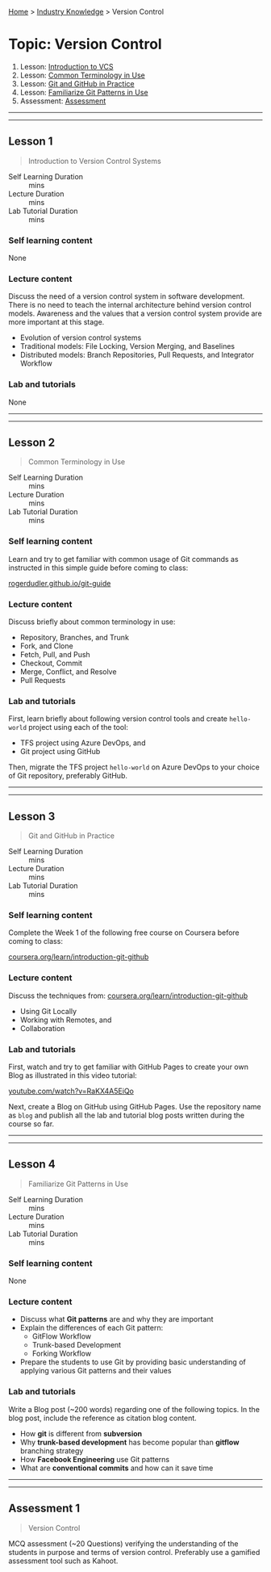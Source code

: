 [Home](../README.md) > [Industry Knowledge](./README.md) > Version Control

# Topic: Version Control

1. Lesson: [Introduction to VCS](#lesson-1)
2. Lesson: [Common Terminology in Use](#lesson-2)
3. Lesson: [Git and GitHub in Practice](#lesson-3)
4. Lesson: [Familiarize Git Patterns in Use](#lesson-4)
5. Assessment: [Assessment](#assessment-1)

---

---

## Lesson 1

> Introduction to Version Control Systems

<dl>
<dt>Self Learning Duration</dt>
<dd> mins</dd>
<dt>Lecture Duration</dt>
<dd> mins</dd>
<dt>Lab Tutorial Duration</dt>
<dd> mins</dd>
</dl>

### Self learning content

None

### Lecture content

Discuss the need of a version control system in software development. There is no need to teach the internal architecture behind version control models. Awareness and the values that a version control system provide are more important at this stage.

- Evolution of version control systems
- Traditional models: File Locking, Version Merging, and Baselines
- Distributed models: Branch Repositories, Pull Requests, and Integrator Workflow

### Lab and tutorials

None

---

---

## Lesson 2

> Common Terminology in Use

<dl>
<dt>Self Learning Duration</dt>
<dd> mins</dd>
<dt>Lecture Duration</dt>
<dd> mins</dd>
<dt>Lab Tutorial Duration</dt>
<dd> mins</dd>
</dl>

### Self learning content

Learn and try to get familiar with common usage of Git commands as instructed in this simple guide before coming to class:

[rogerdudler.github.io/git-guide](https://rogerdudler.github.io/git-guide/)

### Lecture content

Discuss briefly about common terminology in use:

- Repository, Branches, and Trunk
- Fork, and Clone
- Fetch, Pull, and Push
- Checkout, Commit
- Merge, Conflict, and Resolve
- Pull Requests

### Lab and tutorials

First, learn briefly about following version control tools and create `hello-world` project using each of the tool:

- TFS project using Azure DevOps, and
- Git project using GitHub

Then, migrate the TFS project `hello-world` on Azure DevOps to your choice of Git repository, preferably GitHub.

---

---

## Lesson 3

> Git and GitHub in Practice

<dl>
<dt>Self Learning Duration</dt>
<dd> mins</dd>
<dt>Lecture Duration</dt>
<dd> mins</dd>
<dt>Lab Tutorial Duration</dt>
<dd> mins</dd>
</dl>

### Self learning content

Complete the Week 1 of the following free course on Coursera before coming to class:

[coursera.org/learn/introduction-git-github](https://www.coursera.org/learn/introduction-git-github)

### Lecture content

Discuss the techniques from: [coursera.org/learn/introduction-git-github](https://www.coursera.org/learn/introduction-git-github)

- Using Git Locally
- Working with Remotes, and
- Collaboration

### Lab and tutorials

First, watch and try to get familiar with GitHub Pages to create your own Blog as illustrated in this video tutorial:

[youtube.com/watch?v=RaKX4A5EiQo](https://www.youtube.com/watch?v=RaKX4A5EiQo)

Next, create a Blog on GitHub using GitHub Pages. Use the repository name as `blog` and publish all the lab and tutorial blog posts written during the course so far.

---

---

## Lesson 4

> Familiarize Git Patterns in Use

<dl>
<dt>Self Learning Duration</dt>
<dd> mins</dd>
<dt>Lecture Duration</dt>
<dd> mins</dd>
<dt>Lab Tutorial Duration</dt>
<dd> mins</dd>
</dl>

### Self learning content

None

### Lecture content

- Discuss what **Git patterns** are and why they are important
- Explain the differences of each Git pattern:
  - GitFlow Workflow
  - Trunk-based Development
  - Forking Workflow
- Prepare the students to use Git by providing basic understanding of applying various Git patterns and their values

### Lab and tutorials

Write a Blog post (~200 words) regarding one of the following topics. In the blog post, include the reference as citation blog content.

- How **git** is different from **subversion**
- Why **trunk-based development** has become popular than **gitflow** branching strategy
- How **Facebook Engineering** use Git patterns
- What are **conventional commits** and how can it save time

---

---

## Assessment 1

> Version Control

MCQ assessment (~20 Questions) verifying the understanding of the students in purpose and terms of version control. Preferably use a gamified assessment tool such as Kahoot.

